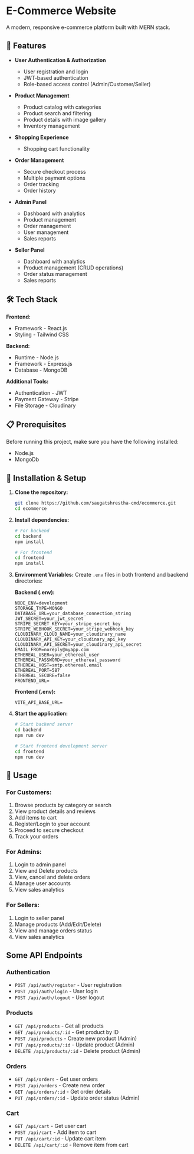 # E-Commerce Website

A modern, responsive e-commerce platform built with MERN stack.

## 🚀 Features

- **User Authentication & Authorization**
  - User registration and login
  - JWT-based authentication
  - Role-based access control (Admin/Customer/Seller)

- **Product Management**
  - Product catalog with categories
  - Product search and filtering
  - Product details with image gallery
  - Inventory management

- **Shopping Experience**
  - Shopping cart functionality

- **Order Management**
  - Secure checkout process
  - Multiple payment options
  - Order tracking
  - Order history

- **Admin Panel**
  - Dashboard with analytics
  - Product management
  - Order management
  - User management
  - Sales reports

- **Seller Panel**
  - Dashboard with analytics
  - Product management (CRUD operations)
  - Order status management
  - Sales reports

## 🛠️ Tech Stack

**Frontend:**
- Framework - React.js
- Styling - Tailwind CSS

**Backend:**
- Runtime - Node.js
- Framework - Express.js
- Database - MongoDB

**Additional Tools:**
- Authentication - JWT
- Payment Gateway - Stripe
- File Storage - Cloudinary

## 📋 Prerequisites

Before running this project, make sure you have the following installed:

- Node.js
- MongoDb

## 🚀 Installation & Setup

1. **Clone the repository:**
   ```bash
   git clone https://github.com/saugatshrestha-cmd/ecommerce.git
   cd ecommerce
   ```

2. **Install dependencies:**
   ```bash
   # For backend
   cd backend
   npm install
   
   # For frontend
   cd frontend
   npm install
   ```

3. **Environment Variables:**
   Create `.env` files in both frontend and backend directories:
   
   **Backend (.env):**
   ```env
   NODE_ENV=development
   STORAGE_TYPE=MONGO
   DATABASE_URL=your_database_connection_string
   JWT_SECRET=your_jwt_secret
   STRIPE_SECRET_KEY=your_stripe_secret_key
   STRIPE_WEBHOOK_SECRET=your_stripe_webhook_key
   CLOUDINARY_CLOUD_NAME=your_cloudinary_name
   CLOUDINARY_API_KEY=your_cloudinary_api_key
   CLOUDINARY_API_SECRET=your_cloudinary_api_secret
   EMAIL_FROM=noreply@myapp.com
   ETHEREAL_USER=your_ethereal_user
   ETHEREAL_PASSWORD=your_ethereal_password
   ETHEREAL_HOST=smtp.ethereal.email
   ETHEREAL_PORT=587
   ETHEREAL_SECURE=false
   FRONTEND_URL=
   ```

   **Frontend (.env):**
   ```env
   VITE_API_BASE_URL=
   ```


6. **Start the application:**
   ```bash
   # Start backend server
   cd backend
   npm run dev
   
   # Start frontend development server
   cd frontend
   npm run dev
   ```

## 📱 Usage

### For Customers:
1. Browse products by category or search
2. View product details and reviews
3. Add items to cart
4. Register/Login to your account
5. Proceed to secure checkout
6. Track your orders

### For Admins:
1. Login to admin panel
2. View and Delete products
3. View, cancel and delete orders
4. Manage user accounts
5. View sales analytics

### For Sellers:
1. Login to seller panel
2. Manage products (Add/Edit/Delete)
3. View and manage orders status
5. View sales analytics

## Some API Endpoints

### Authentication
- `POST /api/auth/register` - User registration
- `POST /api/auth/login` - User login
- `POST /api/auth/logout` - User logout

### Products
- `GET /api/products` - Get all products
- `GET /api/products/:id` - Get product by ID
- `POST /api/products` - Create new product (Admin)
- `PUT /api/products/:id` - Update product (Admin)
- `DELETE /api/products/:id` - Delete product (Admin)

### Orders
- `GET /api/orders` - Get user orders
- `POST /api/orders` - Create new order
- `GET /api/orders/:id` - Get order details
- `PUT /api/orders/:id` - Update order status (Admin)

### Cart
- `GET /api/cart` - Get user cart
- `POST /api/cart` - Add item to cart
- `PUT /api/cart/:id` - Update cart item
- `DELETE /api/cart/:id` - Remove item from cart


